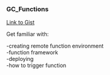 ### GC_Functions

[Link to Gist](https://gist.github.com/GitcrackerUK/b3d636fdca8b124212c75ea142639d34)

Get familiar with:

-creating remote function environment\
-function framework\
-deploying\
-how to trigger function
